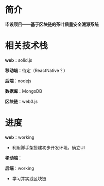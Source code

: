 # 简介
**毕设项目——基于区块链的茶叶质量安全溯源系统**

# 相关技术栈
**web**：solid.js

**移动端**：待定（ReactNative？）

**后端**：nodejs

**数据库**：MongoDB

**区块链**：web3.js

# 进度
**web**：working
  - 利用脚手架搭建初步开发环境，确立UI

**移动端**：

**后端**：working
  - 学习并实践区块链

